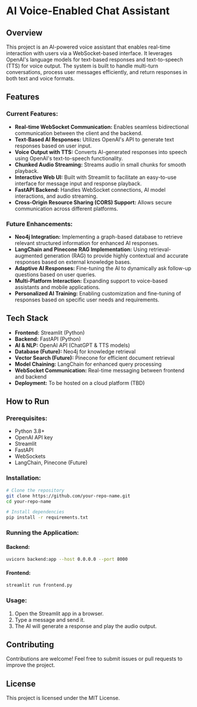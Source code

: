 # AI Voice-Enabled Chat Assistant

## Overview
This project is an AI-powered voice assistant that enables real-time interaction with users via a WebSocket-based interface. It leverages OpenAI's language models for text-based responses and text-to-speech (TTS) for voice output. The system is built to handle multi-turn conversations, process user messages efficiently, and return responses in both text and voice formats.

## Features
### Current Features:
- **Real-time WebSocket Communication:** Enables seamless bidirectional communication between the client and the backend.
- **Text-Based AI Responses:** Utilizes OpenAI's API to generate text responses based on user input.
- **Voice Output with TTS:** Converts AI-generated responses into speech using OpenAI's text-to-speech functionality.
- **Chunked Audio Streaming:** Streams audio in small chunks for smooth playback.
- **Interactive Web UI:** Built with Streamlit to facilitate an easy-to-use interface for message input and response playback.
- **FastAPI Backend:** Handles WebSocket connections, AI model interactions, and audio streaming.
- **Cross-Origin Resource Sharing (CORS) Support:** Allows secure communication across different platforms.

### Future Enhancements:
- **Neo4j Integration:** Implementing a graph-based database to retrieve relevant structured information for enhanced AI responses.
- **LangChain and Pinecone RAG Implementation:** Using retrieval-augmented generation (RAG) to provide highly contextual and accurate responses based on external knowledge bases.
- **Adaptive AI Responses:** Fine-tuning the AI to dynamically ask follow-up questions based on user queries.
- **Multi-Platform Interaction:** Expanding support to voice-based assistants and mobile applications.
- **Personalized AI Training:** Enabling customization and fine-tuning of responses based on specific user needs and requirements.

## Tech Stack
- **Frontend:** Streamlit (Python)
- **Backend:** FastAPI (Python)
- **AI & NLP:** OpenAI API (ChatGPT & TTS models)
- **Database (Future):** Neo4j for knowledge retrieval
- **Vector Search (Future):** Pinecone for efficient document retrieval
- **Model Chaining:** LangChain for enhanced query processing
- **WebSocket Communication:** Real-time messaging between frontend and backend
- **Deployment:** To be hosted on a cloud platform (TBD)

## How to Run
### Prerequisites:
- Python 3.8+
- OpenAI API key
- Streamlit
- FastAPI
- WebSockets
- LangChain, Pinecone (Future)

### Installation:
```bash
# Clone the repository
git clone https://github.com/your-repo-name.git
cd your-repo-name

# Install dependencies
pip install -r requirements.txt
```

### Running the Application:
#### Backend:
```bash
uvicorn backend:app --host 0.0.0.0 --port 8000
```

#### Frontend:
```bash
streamlit run frontend.py
```

### Usage:
1. Open the Streamlit app in a browser.
2. Type a message and send it.
3. The AI will generate a response and play the audio output.

## Contributing
Contributions are welcome! Feel free to submit issues or pull requests to improve the project.

## License
This project is licensed under the MIT License.
